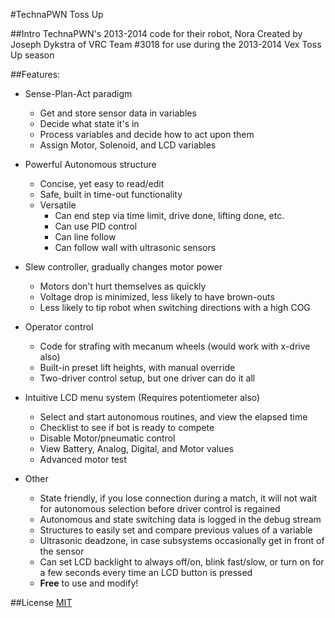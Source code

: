 #TechnaPWN Toss Up

##Intro
TechnaPWN's 2013-2014 code for their robot, Nora
Created by Joseph Dykstra of VRC Team #3018 for use during the 2013-2014 Vex Toss Up season

##Features:

+ Sense-Plan-Act paradigm
	+ Get and store sensor data in variables
	+ Decide what state it's in
	+ Process variables and decide how to act upon them
	+ Assign Motor, Solenoid, and LCD variables

+ Powerful Autonomous structure
	+ Concise, yet easy to read/edit
	+ Safe, built in time-out functionality
	+ Versatile
		+ Can end step via time limit, drive done, lifting done, etc.
		+ Can use PID control
		+ Can line follow
		+ Can follow wall with ultrasonic sensors

+ Slew controller, gradually changes motor power
	+ Motors don't hurt themselves as quickly
	+ Voltage drop is minimized, less likely to have brown-outs
	+ Less likely to tip robot when switching directions with a high COG

+ Operator control
	+ Code for strafing with mecanum wheels (would work with x-drive also)
	+ Built-in preset lift heights, with manual override
	+ Two-driver control setup, but one driver can do it all

+ Intuitive LCD menu system (Requires potentiometer also)
	+ Select and start autonomous routines, and view the elapsed time
	+ Checklist to see if bot is ready to compete
	+ Disable Motor/pneumatic control
	+ View Battery, Analog, Digital, and Motor values
	+ Advanced motor test

+ Other
	+ State friendly, if you lose connection during a match, it will not wait for autonomous selection before driver control is regained
	+ Autonomous and state switching data is logged in the debug stream
	+ Structures to easily set and compare previous values of a variable
	+ Ultrasonic deadzone, in case subsystems occasionally get in front of the sensor
	+ Can set LCD backlight to always off/on, blink fast/slow, or turn on for a few seconds every time an LCD button is pressed
	+ **Free** to use and modify!

##License
[MIT](http://opensource.org/licenses/MIT)